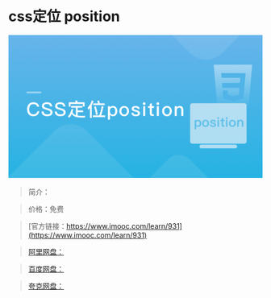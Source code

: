 # css定位 position

![img](../../assets/5fe4430000014c1405400304.jpg)

> 简介：

> 价格：免费

> [官方链接：https://www.imooc.com/learn/931](https://www.imooc.com/learn/931)

> [阿里网盘：]()

> [百度网盘：]()

> [夸克网盘：]()
